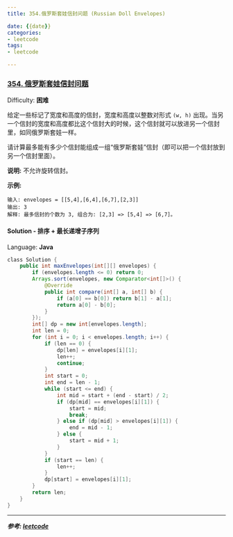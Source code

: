 ```yaml
---
title: 354.俄罗斯套娃信封问题 (Russian Doll Envelopes)

date: {{date}}
categories:
- leetcode
tags:
- leetcode

---
```

### [354\. 俄罗斯套娃信封问题](https://leetcode-cn.com/problems/russian-doll-envelopes/)

Difficulty: **困难**


给定一些标记了宽度和高度的信封，宽度和高度以整数对形式 `(w, h)` 出现。当另一个信封的宽度和高度都比这个信封大的时候，这个信封就可以放进另一个信封里，如同俄罗斯套娃一样。

请计算最多能有多少个信封能组成一组“俄罗斯套娃”信封（即可以把一个信封放到另一个信封里面）。

**说明:**
不允许旋转信封。

**示例:**

```
输入: envelopes = [[5,4],[6,4],[6,7],[2,3]]
输出: 3
解释: 最多信封的个数为 3, 组合为: [2,3] => [5,4] => [6,7]。
```


#### Solution - 排序 + 最长递增子序列

Language: **Java**

```java
​class Solution {
    public int maxEnvelopes(int[][] envelopes) {
        if (envelopes.length <= 0) return 0;
        Arrays.sort(envelopes, new Comparator<int[]>() {
            @Override
            public int compare(int[] a, int[] b) {
                if (a[0] == b[0]) return b[1] - a[1];
                return a[0] - b[0];
            }
        });
        int[] dp = new int[envelopes.length];
        int len = 0;
        for (int i = 0; i < envelopes.length; i++) {
            if (len == 0) {
                dp[len] = envelopes[i][1];
                len++;
                continue;
            }
            int start = 0;
            int end = len - 1;
            while (start <= end) {
                int mid = start + (end - start) / 2;
                if (dp[mid] == envelopes[i][1]) {
                    start = mid;
                    break;
                } else if (dp[mid] > envelopes[i][1]) {
                    end = mid - 1;
                } else {
                    start = mid + 1;
                }
            }
            if (start == len) {
                len++;
            }
            dp[start] = envelopes[i][1];
        }
        return len;
    }
}
```


---
***参考:
[leetcode](https://leetcode-cn.com/problems/russian-doll-envelopes/solution/e-luo-si-tao-wa-xin-feng-wen-ti-by-leetcode/)***
